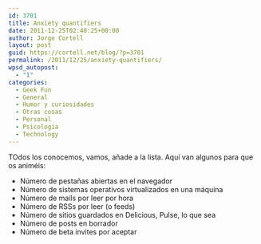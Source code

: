```yaml
---
id: 3701
title: Anxiety quantifiers
date: 2011-12-25T02:40:25+00:00
author: Jorge Cortell
layout: post
guid: https://cortell.net/blog/?p=3701
permalink: /2011/12/25/anxiety-quantifiers/
wpsd_autopost:
  - "1"
categories:
  - Geek Fun
  - General
  - Humor y curiosidades
  - Otras cosas
  - Personal
  - Psicología
  - Technology
---
```

TOdos los conocemos, vamos, añade a la lista. Aquí van algunos para que os animéis:

  * Número de pestañas abiertas en el navegador
  * Número de sistemas operativos virtualizados en una máquina
  * Número de mails por leer por hora
  * Número de RSSs por leer (o feeds)
  * Número de sitios guardados en Delicious, Pulse, lo que sea
  * Número de posts en borrador
  * Número de beta invites por aceptar